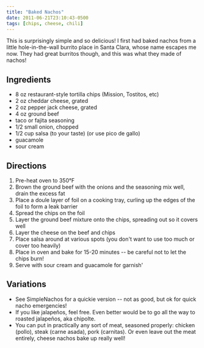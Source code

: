 ```yaml
---
title: "Baked Nachos"
date: 2011-06-21T23:10:43-0500
tags: [chips, cheese, chili]
---
```


This is surprisingly simple and so delicious! I first had baked nachos from a little hole-in-the-wall burrito place in Santa Clara, whose name escapes me now. They had great burritos though, and this was what they made of nachos!


##  Ingredients

* 8 oz restaurant-style tortilla chips (Mission, Tostitos, etc)
* 2 oz cheddar cheese, grated
* 2 oz pepper jack cheese, grated
* 4 oz ground beef
* taco or fajita seasoning
* 1/2 small onion, chopped
* 1/2 cup salsa (to your taste) (or use pico de gallo)
* guacamole
* sour cream

##  Directions

1.  Pre-heat oven to 350&deg;F
1.  Brown the ground beef with the onions and the seasoning mix well, drain the excess fat
1.  Place a doule layer of foil on a cooking tray, curling up the edges of the foil to form a leak barrier
1.  Spread the chips on the foil
1.  Layer the ground beef mixture onto the chips, spreading out so it covers well
1.  Layer the cheese on the beef and chips
1.  Place salsa around at various spots (you don't want to use too much or cover too heavily)
1.  Place in oven and bake for 15-20 minutes -- be careful not to let the chips burn!
1.  Serve with sour cream and guacamole for garnish'


##  Variations

* See SimpleNachos for a quickie version -- not as good, but ok for quick nacho emergencies!
* If you like jalapeños, feel free. Even better would be to go all the way to roasted jalapeños, aka chipolte.
* You can put in practically any sort of meat, seasoned properly: chicken (pollo), steak (carne asada), pork (carnitas). Or even leave out the meat entirely, cheese nachos bake up really well!
